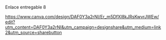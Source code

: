 Enlace entregable 8

https://www.canva.com/design/DAF0Y3a2rNI/Er_m5DfXl8kJRsKwvrJWEw/edit?utm_content=DAF0Y3a2rNI&utm_campaign=designshare&utm_medium=link2&utm_source=sharebutton 
